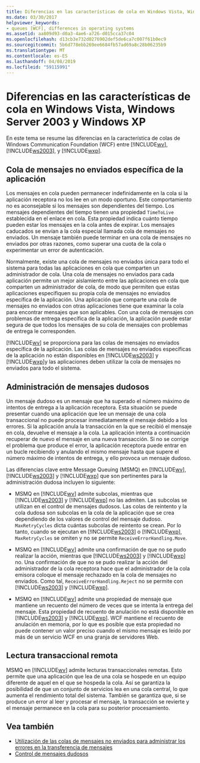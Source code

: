 ```yaml
---
title: Diferencias en las características de cola en Windows Vista, Windows Server 2003 y Windows XP
ms.date: 03/30/2017
helpviewer_keywords:
- queues [WCF], differences in operating systems
ms.assetid: aa809d93-d0a3-4ae6-a726-d015cca37c04
ms.openlocfilehash: d13cb3e732d0276902def5de6ca7c007f61b0ec9
ms.sourcegitcommit: 5b6d778ebb269ee6684fb57ad69a8c28b06235b9
ms.translationtype: MT
ms.contentlocale: es-ES
ms.lasthandoff: 04/08/2019
ms.locfileid: "59115991"
---
```

# <a name="differences-in-queuing-features-in-windows-vista-windows-server-2003-and-windows-xp"></a>Diferencias en las características de cola en Windows Vista, Windows Server 2003 y Windows XP
En este tema se resume las diferencias en la característica de colas de Windows Communication Foundation (WCF) entre [!INCLUDE[wv](../../../../includes/wv-md.md)], [!INCLUDE[ws2003](../../../../includes/ws2003-md.md)], y [!INCLUDE[wxp](../../../../includes/wxp-md.md)].  
  
## <a name="application-specific-dead-letter-queue"></a>Cola de mensajes no enviados específica de la aplicación  
 Los mensajes en cola pueden permanecer indefinidamente en la cola si la aplicación receptora no los lee en un modo oportuno. Este comportamiento no es aconsejable si los mensajes son dependientes del tiempo. Los mensajes dependientes del tiempo tienen una propiedad `TimeToLive` establecida en el enlace en cola. Esta propiedad indica cuánto tiempo pueden estar los mensajes en la cola antes de expirar. Los mensajes caducados se envían a la cola especial llamada cola de mensajes no enviados. Un mensaje también puede terminar en una cola de mensajes no enviados por otras razones, como superar una cuota de la cola o experimentar un error de autenticación.  
  
 Normalmente, existe una cola de mensajes no enviados única para todo el sistema para todas las aplicaciones en cola que comparten un administrador de cola. Una cola de mensajes no enviados para cada aplicación permite un mejor aislamiento entre las aplicaciones en cola que comparten un administrador de cola, de modo que permiten que estas aplicaciones especifiquen su propia cola de mensajes no enviados específica de la aplicación. Una aplicación que comparte una cola de mensajes no enviados con otras aplicaciones tiene que examinar la cola para encontrar mensajes que son aplicables. Con una cola de mensajes con problemas de entrega específica de la aplicación, la aplicación puede estar segura de que todos los mensajes de su cola de mensajes con problemas de entrega le corresponden.  
  
 [!INCLUDE[wv](../../../../includes/wv-md.md)] se proporciona para las colas de mensajes no enviados específica de la aplicación. Las colas de mensajes no enviados específicas de la aplicación no están disponibles en [!INCLUDE[ws2003](../../../../includes/ws2003-md.md)] y [!INCLUDE[wxp](../../../../includes/wxp-md.md)]y las aplicaciones deben utilizar la cola de mensajes no enviados para todo el sistema.  
  
## <a name="poison-message-handling"></a>Administración de mensajes dudosos  
 Un mensaje dudoso es un mensaje que ha superado el número máximo de intentos de entrega a la aplicación receptora. Esta situación se puede presentar cuando una aplicación que lee un mensaje de una cola transaccional no puede procesar inmediatamente el mensaje debido a los errores. Si la aplicación anula la transacción en la que se recibió el mensaje en cola, devuelve el mensaje a la cola. La aplicación intenta a continuación recuperar de nuevo el mensaje en una nueva transacción. Si no se corrige el problema que produce el error, la aplicación receptora puede entrar en un bucle recibiendo y anulando el mismo mensaje hasta que supere el número máximo de intentos de entrega, y ello provoca un mensaje dudoso.  
  
 Las diferencias clave entre Message Queuing (MSMQ) en [!INCLUDE[wv](../../../../includes/wv-md.md)], [!INCLUDE[ws2003](../../../../includes/ws2003-md.md)] y [!INCLUDE[wxp](../../../../includes/wxp-md.md)] que son pertinentes para la administración dudosa incluyen lo siguiente:  
  
-   MSMQ en [!INCLUDE[wv](../../../../includes/wv-md.md)] admite subcolas, mientras que [!INCLUDE[ws2003](../../../../includes/ws2003-md.md)] y [!INCLUDE[wxp](../../../../includes/wxp-md.md)] no las admiten. Las subcolas se utilizan en el control de mensajes dudosos. Las colas de reintento y la cola dudosa son subcolas en la cola de la aplicación que se crea dependiendo de los valores de control del mensaje dudoso. `MaxRetryCycles` dicta cuántas subcolas de reintento se crean. Por lo tanto, cuando se ejecutan en [!INCLUDE[ws2003](../../../../includes/ws2003-md.md)] o [!INCLUDE[wxp](../../../../includes/wxp-md.md)], `MaxRetryCycles` se omiten y no se permite `ReceiveErrorHandling.Move`.  
  
-   MSMQ en [!INCLUDE[wv](../../../../includes/wv-md.md)] admite una confirmación de que no se pudo realizar la acción, mientras que [!INCLUDE[ws2003](../../../../includes/ws2003-md.md)] y [!INCLUDE[wxp](../../../../includes/wxp-md.md)] no. Una confirmación de que no se pudo realizar la acción del administrador de la cola receptora hace que el administrador de la cola emisora coloque el mensaje rechazado en la cola de mensajes no enviados. Como tal, `ReceiveErrorHandling.Reject` no se permite con [!INCLUDE[ws2003](../../../../includes/ws2003-md.md)] y [!INCLUDE[wxp](../../../../includes/wxp-md.md)].  
  
-   MSMQ en [!INCLUDE[wv](../../../../includes/wv-md.md)] admite una propiedad de mensaje que mantiene un recuento del número de veces que se intenta la entrega del mensaje. Esta propiedad de recuento de anulación no está disponible en [!INCLUDE[ws2003](../../../../includes/ws2003-md.md)] y [!INCLUDE[wxp](../../../../includes/wxp-md.md)]. WCF mantiene el recuento de anulación en memoria, por lo que es posible que esta propiedad no puede contener un valor preciso cuando el mismo mensaje es leído por más de un servicio WCF en una granja de servidores Web.  
  
## <a name="remote-transactional-read"></a>Lectura transaccional remota  
 MSMQ en [!INCLUDE[wv](../../../../includes/wv-md.md)] admite lecturas transaccionales remotas. Esto permite que una aplicación que lea de una cola se hospede en un equipo diferente de aquel en el que se hospeda la cola. Así se garantiza la posibilidad de que un conjunto de servicios lea en una cola central, lo que aumenta el rendimiento total del sistema. También se garantiza que, si se produce un error al leer y procesar el mensaje, la transacción se revierte y el mensaje permanece en la cola para su posterior procesamiento.  
  
## <a name="see-also"></a>Vea también

- [Utilización de las colas de mensajes no enviados para administrar los errores en la transferencia de mensajes](../../../../docs/framework/wcf/feature-details/using-dead-letter-queues-to-handle-message-transfer-failures.md)
- [Control de mensajes dudosos](../../../../docs/framework/wcf/feature-details/poison-message-handling.md)
